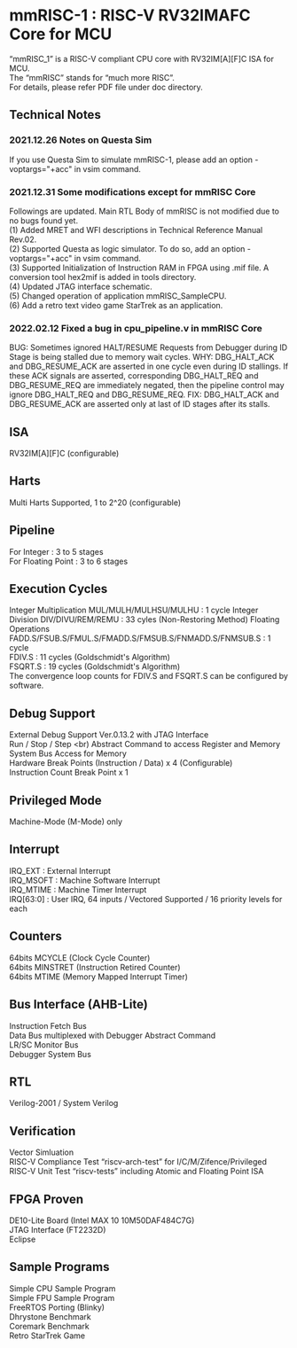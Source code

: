 # mmRISC-1 : RISC-V RV32IMAFC Core for MCU

“mmRISC_1” is a RISC-V compliant CPU core with RV32IM[A][F]C ISA for MCU.<br>
The “mmRISC” stands for “much more RISC”. <br>
For details, please refer PDF file under doc directory. <br>

## Technical Notes
### 2021.12.26 Notes on Questa Sim
If you use Questa Sim to simulate mmRISC-1, please add an option -voptargs="+acc" in vsim command.<br>
### 2021.12.31 Some modifications except for mmRISC Core
Followings are updated. Main RTL Body of mmRISC is not modified due to no bugs found yet.<br>
  (1) Added MRET and WFI descriptions in Technical Reference Manual Rev.02. <br>
  (2) Supported Questa as logic simulator. To do so, add an option -voptargs="+acc" in vsim command. <br>
  (3) Supported Initialization of Instruction RAM in FPGA using .mif file. A conversion tool hex2mif is added in tools directory. <br>
  (4) Updated JTAG interface schematic. <br>
  (5) Changed operation of application mmRISC_SampleCPU. <br>
  (6) Add a retro text video game StarTrek as an application. <br>
### 2022.02.12 Fixed a bug in cpu_pipeline.v in mmRISC Core
  BUG: Sometimes ignored HALT/RESUME Requests from Debugger during ID Stage is being stalled due to memory wait cycles.
  WHY: DBG_HALT_ACK  and DBG_RESUME_ACK are asserted in one cycle even during ID stallings. If these ACK signals are asserted, corresponding DBG_HALT_REQ and DBG_RESUME_REQ are immediately negated, then the pipeline control may ignore DBG_HALT_REQ and DBG_RESUME_REQ.
  FIX: DBG_HALT_ACK  and DBG_RESUME_ACK are asserted only at last of ID stages after its stalls.

## ISA
RV32IM[A][F]C (configurable)

## Harts
Multi Harts Supported, 1 to 2^20 (configurable)

## Pipeline
For Integer : 3 to 5 stages <br>
For Floating Point : 3 to 6 stages <br>

## Execution Cycles
Integer Multiplication MUL/MULH/MULHSU/MULHU : 1 cycle
Integer Division DIV/DIVU/REM/REMU : 33 cyles (Non-Restoring Method)
Floating Operations <br>
  FADD.S/FSUB.S/FMUL.S/FMADD.S/FMSUB.S/FNMADD.S/FNMSUB.S : 1 cycle <br>
  FDIV.S  : 11 cycles (Goldschmidt's Algorithm) <br>
  FSQRT.S : 19 cycles (Goldschmidt's Algorithm) <br>
  The convergence loop counts for FDIV.S and FSQRT.S can be configured by software. <br>

## Debug Support
External Debug Support Ver.0.13.2 with JTAG Interface <br>
Run / Stop / Step <br)
Abstract Command to access Register and Memory <br>
System Bus Access for Memory <br>
Hardware Break Points (Instruction / Data) x 4 (Configurable) <br>
Instruction Count Break Point x 1 <br>

## Privileged Mode
Machine-Mode (M-Mode) only <br>

## Interrupt
IRQ_EXT   : External Interrupt <br>
IRQ_MSOFT : Machine Software Interrupt <br>
IRQ_MTIME : Machine Timer Interrupt <br>
IRQ[63:0] : User IRQ, 64 inputs / Vectored Supported / 16 priority levels for each <br>

## Counters
64bits MCYCLE (Clock Cycle Counter) <br>
64bits MINSTRET (Instruction Retired Counter) <br>
64bits MTIME (Memory Mapped Interrupt Timer) <br>

## Bus Interface (AHB-Lite)
Instruction Fetch Bus <br>
Data Bus multiplexed with Debugger Abstract Command <br>
LR/SC Monitor Bus <br>
Debugger System Bus <br>

## RTL
Verilog-2001 / System Verilog <br>

## Verification
Vector Simluation <br>
RISC-V Compliance Test “riscv-arch-test” for I/C/M/Zifence/Privileged <br>
RISC-V Unit Test “riscv-tests” including Atomic and Floating Point ISA <br>

## FPGA Proven
DE10-Lite Board (Intel MAX 10 10M50DAF484C7G) <br>
JTAG Interface (FT2232D) <br>
Eclipse <br>

## Sample Programs
Simple CPU Sample Program <br>
Simple FPU Sample Program <br>
FreeRTOS Porting (Blinky) <br>
Dhrystone Benchmark <br>
Coremark Benchmark <br>
Retro StarTrek Game <br>

